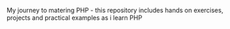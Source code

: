 My journey to matering PHP - this repository includes hands on exercises, projects and practical examples as i learn PHP

